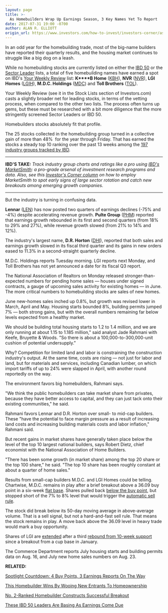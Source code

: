 ```yaml
---
layout: page
title: >-
  As Homebuilders Wrap Up Earnings Season, 3 Key Names Yet To Report
date: 2017-07-31 19:00 -0700
author: ALAN R. ELLIOTT
origin_url: https://www.investors.com/how-to-invest/investors-corner/as-homebuilders-wrap-up-earnings-season-3-key-names-yet-to-report
---
```





In an odd year for the homebuilding trade, most of the big-name builders have reported their quarterly results, and the housing market continues to struggle like a big dog on a leash.


While no homebuilding stocks are currently listed on either the [IBD 50](http://research.investors.com/stock-lists/ibd-50/) or the [Sector Leader](http://research.investors.com/stock-lists/sector-leaders) lists, a total of five homebuilding names have earned a spot on IBD's [Your Weekly Review](http://research.investors.com/stock-lists/your-weekly-review/) list: **K****B Home** ([KBH](https://research.investors.com/quote.aspx?symbol=KBH)), **NVR** ([NVR](https://research.investors.com/quote.aspx?symbol=NVR)), **LGI Homes** ([LGIH](https://research.investors.com/quote.aspx?symbol=LGIH)), **M.D.C. Holdings** ([MDC](https://research.investors.com/quote.aspx?symbol=MDC)) and **Toll Brothers** ([TOL](https://research.investors.com/quote.aspx?symbol=TOL)).


Your Weekly Review (see it in the Stock Lists section of Investors.com) casts a slightly broader net for leading stocks, in terms of the vetting process, when compared to the other two lists. The process often turns up gems, but these must be researched with a bit more diligence that the more stringently screened Sector Leaders or IBD 50.


Homebuilders stocks absolutely fit that profile.


The 25 stocks collected in the homebuilding group turned in a collective gain of more than 48%  for the year through Friday. That has earned the stocks a steady top 10 ranking over the past 13 weeks among the [197 industry groups tracked by IBD](https://www.investors.com/data-tables/industry-sub-group-rankings-jul-28-2017/).




---


**IBD'S TAKE:** *Track industry group charts and ratings like a pro using [IBD's MarketSmith](http://shop.investors.com/offer/splashresponsive.aspx?id=mssharpen-fixed&src=A012GE5): a pro-grade arsenal of investment research programs and data. Also, see this [Investor's Corner column](https://www.investors.com/how-to-invest/investors-corner/industry-group-strength-how-to-find-big-stock-winners-veeva-electronic-arts-alibaba/) on how to employ MarketSmith to spot early signs of large sector rotation and catch new breakouts among emerging growth companies.*




---


But the industry is turning in confusing data.


**Lennar** ([LEN](https://research.investors.com/quote.aspx?symbol=LEN)) has now posted two quarters of earnings declines (-75% and -4%) despite accelerating revenue growth. **Pulte Group** ([PHM](https://research.investors.com/quote.aspx?symbol=PHM)) reported that earnings growth rebounded in its first and second quarters (from 18% to 29% and 27%), while revenue growth slowed (from 21% to 14% and 12%).


The industry's largest name, **D.R. Horton** ([DHI](https://research.investors.com/quote.aspx?symbol=DHI)), reported that both sales and earnings growth slowed in its fiscal third quarter and its gains in new orders eased to 11.3% in a second-straight quarterly decline.


M.D.C. Holdings reports Tuesday morning. LGI reports next Monday, and Toll Brothers has not yet announced a date for its fiscal Q3 report.


The National Association of Realtors on Monday released stronger-than-expected numbers for pending home sales — houses under signed contracts, a gauge of upcoming sales activity for existing homes — in June. The more critical numbers to homebuilding stocks are sales of new homes.


June new-homes sales inched up 0.8%, but growth was revised lower in March, April and May. Housing starts bounded 8%, building permits jumped 7% — both strong gains, but with the overall numbers remaining far below levels expected from a healthy market.


We should be building total housing starts to 1.2 to 1.4 million, and we are only running at about 1.15 to 1.185 million," said analyst Jade Rahmani with Keefe, Bruyette & Woods. "So there is about a 100,000-to-300,000-unit cushion of potential undersupply."


Why? Competition for limited land and labor is constraining the construction industry's output. At the same time, costs are rising — not just for labor and land, but for materials and services, including Canadian lumber, on which import tariffs of up to 24% were slapped in April, with another round reportedly on the way.


The environment favors big homebuilders, Rahmani says.


"We think the public homebuilders can take market share from privates, because they have better access to capital, and they can just tack onto their existing communities," he said.


Rahmani favors Lennar and D.R. Horton over small- to mid-cap builders. These "have the potential to face margin pressure as a result of increasing land costs and increasing building materials costs and labor inflation," Rahmani said.



But recent gains in market shares have generally taken place below the level of the top 10 largest national builders, says Robert Dietz, chief economist with the National Association of Home Builders.


"There has been some growth (in market share) among the top 20 share or the top 100 share," he said. "The top 10 share has been roughly constant at about a quarter of home sales."


Results from small-cap builders M.D.C. and LGI Homes could be telling. Chartwise, M.D.C. remains in play after a brief breakout above a 36.09 buy point in a six-week [flat base](https://www.investors.com/how-to-invest/investors-corner/flat-base-is-a-key-chart-pattern/). Shares pulled back [below the buy point](https://www.investors.com/how-to-invest/investors-corner/winners-often-retest-buy-points-before-rising/), but stopped short of the 7% to 8% level that would trigger the [automatic sell rule](https://www.investors.com/ibd-university/how-to-sell/limit-losses/).


The stock did break below its 50-day moving average in above-average volume. That is a sell signal, but not a hard-and-fast sell rule. That means the stock remains in play. A move back above the 36.09 level in heavy trade would mark a buy opportunity.



Shares of LGI are [extended](https://www.investors.com/how-to-invest/investors-corner/common-investing-mistakes-chasing-a-good-stock-too-far-up-in-price/) after a third [rebound from 10-week support](https://www.investors.com/how-to-invest/investors-corner/investors-corner-sometimes-buy-twice-or-thrice/) since a breakout from a cup base in January.


The Commerce Department reports July housing starts and building permits data on Aug. 16, and July new home sales numbers on Aug. 23.


**RELATED:**


[Spotlight Countdown: 4 Buy Points, 3 Earnings Reports On The Way](https://www.investors.com/stock-lists/stock-spotlight/spotlight-countdown-4-buy-points-3-earnings-reports-on-the-way/)


[This Homebuilder Wins By Wooing New Entrants To Homeownership](https://www.investors.com/research/the-new-america/homebuilder-mdc-holdings-courts-millennials-home-buyers/)


[No. 2-Ranked Homebuilder Constructs Successful Breakout](https://www.investors.com/ibd-data-stories/no-2-ranked-homebuilder-constructs-successful-breakout/)


[These IBD 50 Leaders Are Basing As Earnings Come Due](http://research.investors.com/stock-lists/ibd-50/)


 




